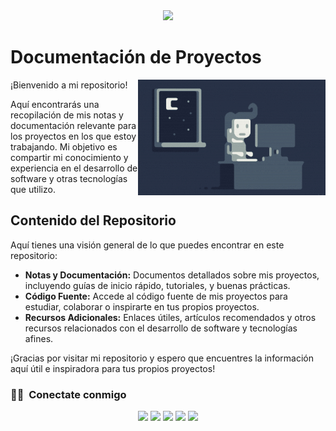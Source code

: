 <div id="header" align = "center">
        <img src="https://media.tenor.com/YUzRkMOL-3EAAAAM/programming-computer-frog.gif" width="500" />
</div>


# Documentación de Proyectos


<img alt="Night Coding" src="https://raw.githubusercontent.com/AVS1508/AVS1508/master/assets/Night-Coding.gif" align="right"/>
¡Bienvenido a mi repositorio!

Aquí encontrarás una recopilación de mis notas y documentación relevante para los proyectos en los que estoy trabajando. Mi objetivo es compartir mi conocimiento y experiencia en el desarrollo de software y otras tecnologías que utilizo.



## Contenido del Repositorio

Aquí tienes una visión general de lo que puedes encontrar en este repositorio:

- **Notas y Documentación:** Documentos detallados sobre mis proyectos, incluyendo guías de inicio rápido, tutoriales, y buenas prácticas.
- **Código Fuente:** Accede al código fuente de mis proyectos para estudiar, colaborar o inspirarte en tus propios proyectos.
- **Recursos Adicionales:** Enlaces útiles, artículos recomendados y otros recursos relacionados con el desarrollo de software y tecnologías afines.


¡Gracias por visitar mi repositorio y espero que encuentres la información aquí útil e inspiradora para tus propios proyectos!


### 🤝🏻 &nbsp;Conectate conmigo

<p align="center">
<a href="https://jonathan-roque-8768f.firebaseapp.com"><img src="https://img.shields.io/badge/-portafolio Personal-3423A6?style=flat&logo=Google-Chrome&logoColor=white"/></a>
<a href="https://www.linkedin.com/in/jonathan-roque-b5bb85277/"><img src="https://img.shields.io/badge/-Jonathan Roque-0077B5?style=flat&logo=Linkedin&logoColor=white"/></a>
<a href="mailto:jonathanjesusroquegonzales@gmail.com"><img src="https://img.shields.io/badge/-Correo-D14836?style=flat&logo=Gmail&logoColor=white"/></a>
<a href="https://www.instagram.com/shonaroque/"><img src="https://img.shields.io/badge/-@shonaRoque-E4405F?style=flat&logo=Instagram&logoColor=white"/></a>
<a href="https://www.facebook.com/jonathan.roque"><img src="https://img.shields.io/badge/-@Jonathan Roque-1877F2?style=flat&logo=Facebook&logoColor=white"/></a>
